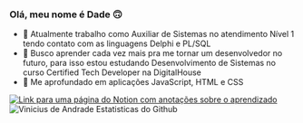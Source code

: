 ### Olá, meu nome é Dade 🙃

- 🌱 Atualmente trabalho como Auxiliar de Sistemas no atendimento Nível 1 tendo contato com as linguagens Delphi e PL/SQL
- 🔭 Busco aprender cada vez mais pra me tornar um desenvolvedor no futuro, para isso estou estudando Desenvolvimento de Sistemas no curso Certified Tech Developer na DigitalHouse 
- 👯 Me aprofundado em aplicações JavaScript, HTML e CSS

[![Link para uma página do Notion com anotações sobre o aprendizado](https://img.shields.io/badge/-Confira%20tudo%20que%20aprendi%20sobre%20git%20e%20infraestrutura%20aqui!-060606?style=flat&labelColor=0D0D0D&logo=Notion&Color=white)](https://eggplant-jingle-128.notion.site/Introdu-o-a-inform-tica-a2665d95fc784fe0830ba436000d5b3e)\
![Vinicius de Andrade Estatisticas do Github](https://github-readme-stats.vercel.app/api?username=andradeviniicius&show_icons=true&theme=radical)
